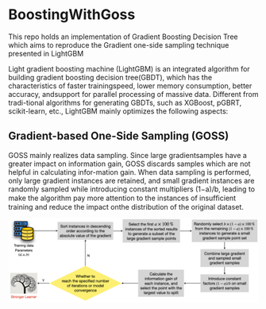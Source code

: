 # BoostingWithGoss
This repo holds an implementation of Gradient Boosting Decision Tree which aims to reproduce the Gradient one-side sampling technique presented in LightGBM

Light gradient boosting machine (LightGBM) is an integrated algorithm for building gradient boosting decision tree(GBDT), which has the characteristics of faster trainingspeed, lower memory consumption, better accuracy, andsupport for parallel processing of massive data. Different from tradi-tional algorithms for generating GBDTs, such as XGBoost, pGBRT, scikit-learn, etc., LightGBM mainly optimizes the following aspects:

## Gradient-based One-Side Sampling (GOSS)

GOSS mainly realizes data sampling. Since large gradientsamples have a greater impact on information gain, GOSS discards samples which are not helpful in calculating infor-mation gain. When data sampling is performed, only large gradient instances are retained, and small gradient instances are randomly sampled while introducing constant multipliers (1−a)/b, leading to make the algorithm pay more attention to the instances of insufﬁcient training and reduce the impact onthe distribution of the original dataset.

![Goss flow](goss-flow.png "Goss flow")

